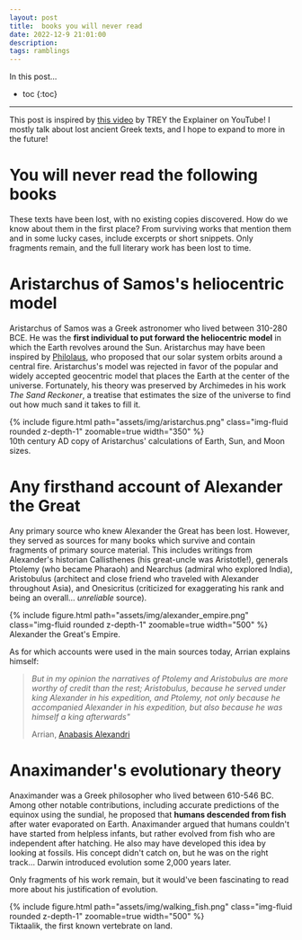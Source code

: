 ```yaml
---
layout: post
title:  books you will never read
date: 2022-12-9 21:01:00
description: 
tags: ramblings 
---
```


In this post...
* toc
{:toc}
  
***

This post is inspired by [this video](https://www.youtube.com/watch?v=Fcb2oLSb7Cs) by TREY the Explainer on YouTube! I mostly talk about lost ancient Greek texts, and I hope to expand to more in the future! 

# You will never read the following books
These texts have been lost, with no existing copies discovered. How do we know about them in the first place? From surviving works that mention them and in some lucky cases, include excerpts or short snippets. Only fragments remain, and the full literary work has been lost to time.

# Aristarchus of Samos's heliocentric model
Aristarchus of Samos was a Greek astronomer who lived between 310-280 BCE. He was the **first individual to put forward the heliocentric model** in which the Earth revolves around the Sun. Aristarchus may have been inspired by [Philolaus](https://plato.stanford.edu/entries/philolaus/), who proposed that our solar system orbits around a central fire. Aristarchus's model was rejected in favor of the popular and widely accepted geocentric model that places the Earth at the center of the universe. Fortunately, his theory was preserved by Archimedes in his work *The Sand Reckoner*, a treatise that estimates the size of the universe to find out how much sand it takes to fill it.


<div class="text-center">
    {% include figure.html path="assets/img/aristarchus.png" class="img-fluid rounded z-depth-1" zoomable=true  width="350" %}
</div>
<div class="caption"> 10th century AD copy of Aristarchus' calculations of Earth, Sun, and Moon sizes. </div>

# Any firsthand account of Alexander the Great
Any primary source who knew Alexander the Great has been lost. However, they served as sources for many books which survive and contain fragments of primary source material. This includes writings from Alexander's historian Callisthenes (his great-uncle was Aristotle!), generals Ptolemy (who became Pharaoh) and Nearchus (admiral who explored India), Aristobulus (architect and close friend who traveled with Alexander throughout Asia), and Onesicritus (criticized for exaggerating his rank and being an overall... *unreliable* source).
<div class="text-center">
    {% include figure.html path="assets/img/alexander_empire.png" class="img-fluid rounded z-depth-1" zoomable=true  width="500" %}
</div>
<div class="caption"> Alexander the Great's Empire. </div>

As for which accounts were used in the main sources today, Arrian explains himself:

> *But in my opinion the narratives of Ptolemy and Aristobulus are more worthy of credit than the rest; Aristobulus, because he served under king Alexander in his expedition, and Ptolemy, not only because he accompanied Alexander in his expedition, but also because he was himself a king afterwards"*
> 
> Arrian, [Anabasis Alexandri](https://www.gutenberg.org/files/46976/46976-h/46976-h.htm)

# Anaximander's evolutionary theory
Anaximander was a Greek philosopher who lived between 610-546 BC. Among other notable contributions, including accurate predictions of the equinox using the sundial, he proposed that **humans descended from fish** after water evaporated on Earth. Anaximander argued that humans couldn't have started from helpless infants, but rather evolved from fish who are independent after hatching. He also may have developed this idea by looking at fossils. His concept didn't catch on, but he was on the right track... Darwin introduced evolution some 2,000 years later. 

Only fragments of his work remain, but it would've been fascinating to read more about his justification of evolution.

<div class="text-center">
    {% include figure.html path="assets/img/walking_fish.png" class="img-fluid rounded z-depth-1" zoomable=true  width="500" %}
</div>
<div class="caption"> Tiktaalik, the first known vertebrate on land. </div>